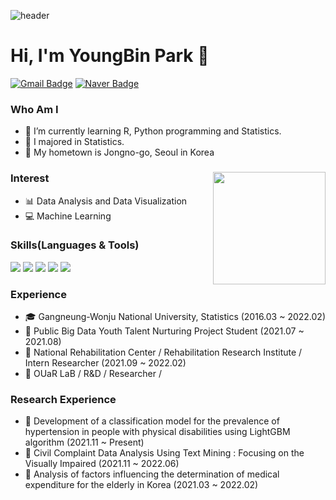 ![header](https://capsule-render.vercel.app/api?type=waving&color=CED8F6&height=200&section=header&text=Park%20Young%20Bin's%20GitHub%20Profile&fontSize=45)
# Hi, I'm YoungBin Park 👋 

[![Gmail Badge](https://img.shields.io/badge/Gmail-D14836?style=flat&logo=Gmail&logoColor=white)](mailto:pyb971219@gmail.com)
[![Naver Badge](https://img.shields.io/badge/Blog-03C75A?style=flat&logo=Naver&logoColor=white)](https://blog.naver.com/qkrdudqlsdhk)

### Who Am I 
- 🌱 I’m currently learning R, Python programming and Statistics.
- 🥇 I majored in Statistics.
- 🚅 My hometown is Jongno-go, Seoul in Korea

### Interest <img align='right' src="https://github-readme-stats.vercel.app/api?username=Park-Young-Bin" height="180"> 
- &#128202; Data Analysis and Data Visualization
- &#128187; Machine Learning

### Skills(Languages & Tools)
<img src="https://img.shields.io/badge/R-276DC3?style=flat&logo=R&logoColor=white" /> <img src="https://img.shields.io/badge/RStudio-75AADB?style=flat&logo=RStudio&logoColor=white" /> <img src="https://img.shields.io/badge/Python-3776AB?style=flat&logo=Python&logoColor=white" /> <img src="https://img.shields.io/badge/MySQL-4479A1?style=flat&logo=MySQL&logoColor=white" /> <img src="https://img.shields.io/badge/Jupyter-F37626?style=flat&logo=Jupyter&logoColor=white" />

### Experience
- 🎓 Gangneung-Wonju National University, Statistics (2016.03 ~ 2022.02)
- &#128084; Public Big Data Youth Talent Nurturing Project Student (2021.07 ~ 2021.08)
- &#127970; National Rehabilitation Center / Rehabilitation Research Institute / Intern Researcher (2021.09 ~ 2022.02)
- &#127970; OUaR LaB / R&D / Researcher /

### Research Experience
- &#128195; Development of a classification model for the prevalence of hypertension in people with physical disabilities using LightGBM algorithm (2021.11 ~ Present)
- &#128195; Civil Complaint Data Analysis Using Text Mining : Focusing on the Visually Impaired (2021.11 ~ 2022.06)
- &#128195; Analysis of factors influencing the determination of medical expenditure for the elderly in Korea (2021.03 ~ 2022.02)
